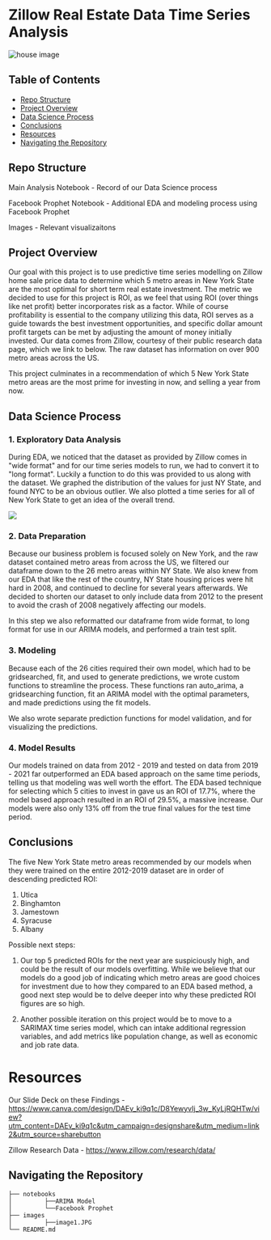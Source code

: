 # Zillow Real Estate Data Time Series Analysis 
![house image](https://photos.zillowstatic.com/fp/04c06dbff7b83e156bd68e7dd1a0171f-cc_ft_960.jpg)

## Table of Contents

* [Repo Structure](#repo-structure)
* [Project Overview](#project-overview)
* [Data Science Process](#data-science-process)
* [Conclusions](#conclusions)
* [Resources](#resources)
* [Navigating the Repository](#navigating-the-repository)

## Repo Structure

Main Analysis Notebook - Record of our Data Science process

Facebook Prophet Notebook - Additional EDA and modeling process using Facebook Prophet

Images - Relevant visualizaitons


## Project Overview

Our goal with this project is to use predictive time series modelling on Zillow home sale price data to determine which 5 metro areas in New York State are the most optimal for short term real estate investment. The metric we decided to use for this project is ROI, as we feel that using ROI (over things like net profit) better incorporates risk as a factor. While of course profitability is essential to the company utilizing this data, ROI serves as a guide towards the best investment opportunities, and specific dollar amount profit targets can be met by adjusting the amount of money initially invested. Our data comes from Zillow, courtesy of their public research data page, which we link to below. The raw dataset has information on over 900 metro areas across the US.

This project culminates in a recommendation of which 5 New York State metro areas are the most prime for investing in now, and selling a year from now. 

## Data Science Process

### 1. Exploratory Data Analysis

During EDA, we noticed that the dataset as provided by Zillow comes in "wide format" and for our time series models to run, we had to convert it to "long format". Luckily a function to do this was provided to us along with the dataset. We graphed the distribution of the values for just NY State, and found NYC to be an obvious outlier. We also plotted a time series for all of New York State to get an idea of the overall trend. 

![](Images/NY%20State%20Home%20Prices.png)

### 2. Data Preparation

Because our business problem is focused solely on New York, and the raw dataset contained metro areas from across the US, we filtered our dataframe down to the 26 metro areas within NY State. We also knew from our EDA that like the rest of the country, NY State housing prices were hit hard in 2008, and continued to decline for several years afterwards. We decided to shorten our dataset to only include data from 2012 to the present to avoid the crash of 2008 negatively affecting our models. 

In this step we also reformatted our dataframe from wide format, to long format for use in our ARIMA models, and performed a train test split. 

### 3. Modeling

Because each of the 26 cities required their own model, which had to be gridsearched, fit, and used to generate predictions, we wrote custom functions to streamline the process. These functions ran auto_arima, a gridsearching function, fit an ARIMA model with the optimal parameters, and made predictions using the fit models. 

We also wrote separate prediction functions for model validation, and for visualizing the predictions. 

### 4. Model Results

Our models trained on data from 2012 - 2019 and tested on data from 2019 - 2021 far outperformed an EDA based approach on the same time periods, telling us that modeling was well worth the effort. The EDA based technique for selecting which 5 cities to invest in gave us an ROI of 17.7%, where the model based approach resulted in an ROI of 29.5%, a massive increase. Our models were also only 13% off from the true final values for the test time period. 

## Conclusions

The five New York State metro areas recommended by our models when they were trained on the entire 2012-2019 dataset are in order of descending predicted ROI:

1. Utica
2. Binghamton
3. Jamestown
4. Syracuse
5. Albany

Possible next steps:
1. Our top 5 predicted ROIs for the next year are suspiciously high, and could be the result of our models overfitting. While we believe that our models do a good job of indicating which metro areas are good choices for investment due to how they compared to an EDA based method, a good next step would be to delve deeper into why these predicted ROI figures are so high. 

2. Another possible iteration on this project would be to move to a SARIMAX time series model, which can intake additional regression variables, and add metrics like population change, as well as economic and job rate data.

# Resources

Our Slide Deck on these Findings - https://www.canva.com/design/DAEv_ki9q1c/D8YewyvIj_3w_KyLjRQHTw/view?utm_content=DAEv_ki9q1c&utm_campaign=designshare&utm_medium=link2&utm_source=sharebutton

Zillow Research Data - https://www.zillow.com/research/data/

## Navigating the Repository

```
├── notebooks
│         ├──ARIMA Model
│         └──Facebook Prophet
├── images
│         ├──image1.JPG
└── README.md

```


